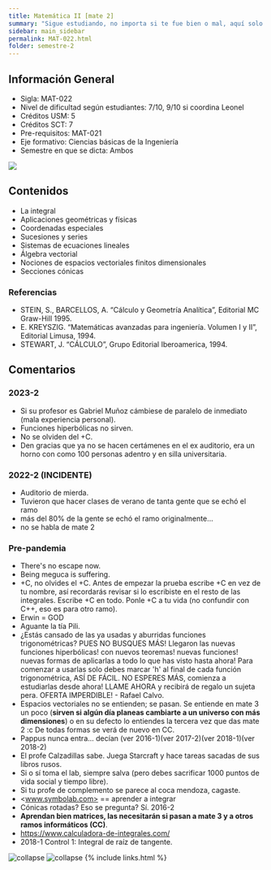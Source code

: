 ```yaml
---
title: Matemática II [mate 2]
summary: "Sigue estudiando, no importa si te fue bien o mal, aquí solo la wea va de mal en peor. Los que se confían reprueban creyendo que les irá bien igual."
sidebar: main_sidebar
permalink: MAT-022.html
folder: semestre-2
---
```


## Información General

- Sigla: MAT-022
- Nivel de dificultad según estudiantes: 7/10, 9/10 si coordina Leonel
- Créditos USM: 5
- Créditos SCT: 7
- Pre-requisitos: MAT-021
- Eje formativo: Ciencias básicas de la Ingeniería
- Semestre en que se dicta: Ambos

<img id="right-img" src="{{ site.baseurl }}/images/semestre-2/la_vaca.jpg">

## Contenidos

- La integral
- Aplicaciones geométricas y físicas
- Coordenadas especiales
- Sucesiones y series
- Sistemas de ecuaciones lineales
- Álgebra vectorial
- Nociones de espacios vectoriales finitos dimensionales
- Secciones cónicas

### Referencias

- STEIN, S., BARCELLOS, A. “Cálculo y Geometría Analítica”, Editorial MC Graw-Hill 1995.
- E. KREYSZIG. “Matemáticas avanzadas para ingeniería. Volumen I y II”, Editorial Limusa, 1994.
- STEWART, J. “CÁLCULO”, Grupo Editorial Iberoamerica, 1994.

## Comentarios

### 2023-2

- Si su profesor es Gabriel Muñoz cámbiese de paralelo de inmediato (mala experiencia personal).
- Funciones hiperbólicas no sirven.
- No se olviden del +C.
- Den gracias que ya no se hacen certámenes en el ex auditorio, era un horno con como 100 personas adentro y en silla universitaria.

### 2022-2 (INCIDENTE)

- Auditorio de mierda.
- Tuvieron que hacer clases de verano de tanta gente que se echó el ramo
- más del 80% de la gente se echó el ramo originalmente...
- no se habla de mate 2

### Pre-pandemia

- There's no escape now.
- Being meguca is suffering.
- +C, no olvides el +C. Antes de empezar la prueba escribe +C en vez de tu nombre, así recordarás revisar si lo escribiste en el resto de las integrales. Escribe +C en todo. Ponle +C a tu vida (no confundir con C++, eso es para otro ramo).
- Erwin = GOD
- Aguante la tía Pili.
- ¿Estás cansado de las ya usadas y aburridas funciones trigonométricas? PUES NO BUSQUES MÁS! Llegaron las nuevas funciones hiperbólicas! con nuevos teoremas! nuevas funciones! nuevas formas de aplicarlas a todo lo que has visto hasta ahora! Para comenzar a usarlas solo debes marcar 'h' al final de cada función trigonométrica, ASÍ DE FÁCIL. NO ESPERES MÁS, comienza a estudiarlas desde ahora! LLAME AHORA y recibirá de regalo un sujeta pera. OFERTA IMPERDIBLE! - Rafael Calvo.
- Espacios vectoriales no se entienden; se pasan. Se entiende en mate 3 un poco (**sirven si algún día planeas cambiarte a un universo con más dimensiones**) o en su defecto lo entiendes la tercera vez que das mate 2 :c De todas formas se verá de nuevo en CC.
- Pappus nunca entra... decían (ver 2016-1)(ver 2017-2)(ver 2018-1)(ver 2018-2)
- El profe Calzadillas sabe. Juega Starcraft y hace tareas sacadas de sus libros rusos.
- Si o sí toma el lab, siempre salva (pero debes sacrificar 1000 puntos de vida social y tiempo libre).
- Si tu profe de complemento se parece al coca mendoza, cagaste.
- <www.symbolab.com> == aprender a integrar
- Cónicas rotadas? Eso se pregunta? Sí. 2016-2
- **Aprendan bien matrices, las necesitarán si pasan a mate 3 y a otros ramos informáticos (CC)**.
- <https://www.calculadora-de-integrales.com/>
- 2018-1 Control 1: Integral de raíz de tangente.
<img src="images/semestre-2/cuadratica.jpg" alt="collapse" height="auto">

<img src="images/semestre-2/pi_k_pi.jpg" alt="collapse" height="auto">
{% include links.html %}
